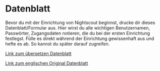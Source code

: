 # Datenblatt

Bevor du mit der Einrichtung von Nightscout beginnst, drucke dir dieses Datenblatt/Formular aus. Hier wirst du alle wichtigen Benutzernamen,  Passwörter, Zugangsdaten notieren, die du bei der ersten Einrichtung festlegst. Fülle es direkt während der Einrichtung gewissenhaft aus und hefte es ab. So kannst du später darauf zugreifen. 

[Link zum übersetzen Datenblatt](https://www.docdroid.net/tG5Zpkh/der-reissverschluss.pdf.html)

[](https://www.gitbook.com/book/ladyviktoria/nightscout_handbuch/edit#/edit/master/images/sonstiges/Meine%20pers%C3%B6nlichen%20Benutzerkonto%20Information.pdf)


[Link zum englischen Original Datenblatt](http://www.nightscout.info/wp-content/uploads/2015/04/Mongo-and-Azure-Account-Information-4-16-15.pdf)

